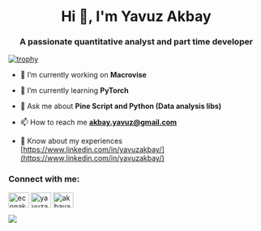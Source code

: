 <h1 align="center">Hi 👋, I'm Yavuz Akbay</h1>
<h3 align="center">A passionate quantitative analyst and part time developer</h3>

[![trophy](https://github-profile-trophy.vercel.app/?username=YavuzAkbay&rank=SSS,SS,S,AAA,AA,A)](https://github.com/YavuzAkbay/github-profile-trophy)

- 🔭 I’m currently working on **Macrovise**

- 🌱 I’m currently learning **PyTorch**

- 💬 Ask me about **Pine Script and Python (Data analysis libs)**

- 📫 How to reach me **akbay.yavuz@gmail.com**

- 📄 Know about my experiences [https://www.linkedin.com/in/yavuzakbay/](https://www.linkedin.com/in/yavuzakbay/)

<h3 align="left">Connect with me:</h3>
<p align="left">
<a href="https://twitter.com/econakbay" target="blank"><img align="center" src="https://raw.githubusercontent.com/rahuldkjain/github-profile-readme-generator/master/src/images/icons/Social/twitter.svg" alt="econakbay" height="30" width="40" /></a>
<a href="https://linkedin.com/in/yavuzakbay" target="blank"><img align="center" src="https://raw.githubusercontent.com/rahuldkjain/github-profile-readme-generator/master/src/images/icons/Social/linked-in-alt.svg" alt="yavuzakbay" height="30" width="40" /></a>
<a href="https://instagram.com/akbayavuz" target="blank"><img align="center" src="https://raw.githubusercontent.com/rahuldkjain/github-profile-readme-generator/master/src/images/icons/Social/instagram.svg" alt="akbayavuz" height="30" width="40" /></a>
</p>

![](https://komarev.com/ghpvc/?username=YavuzAkbay&color=gray)
